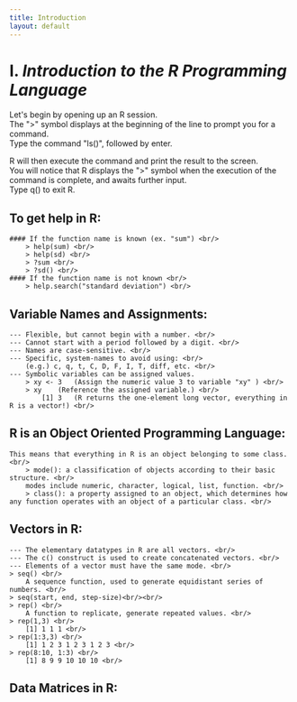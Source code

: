 ```yaml
---
title: Introduction
layout: default
---
```


# I. *Introduction to the R Programming Language*

Let's begin by opening up an R session. <br/>
The ">" symbol displays at the beginning of the line to prompt you for a command. <br/>
Type the command "ls()", followed by enter. <br/>

R will then execute the command and print the result to the screen. <br/>
You will notice that R displays the ">" symbol when the execution of the command is complete, and awaits further input. <br/>
Type q() to exit R. <br/>


## To get help in R: <br/>
	#### If the function name is known (ex. "sum") <br/>
		> help(sum) <br/>
		> help(sd) <br/>
		> ?sum <br/>
		> ?sd() <br/>
	#### If the function name is not known <br/>
		> help.search("standard deviation") <br/>


## Variable Names and Assignments: <br/>
	--- Flexible, but cannot begin with a number. <br/>
	--- Cannot start with a period followed by a digit. <br/>
	--- Names are case-sensitive. <br/>
	--- Specific, system-names to avoid using: <br/>
		(e.g.) c, q, t, C, D, F, I, T, diff, etc. <br/>
	--- Symbolic variables can be assigned values.
		> xy <- 3	(Assign the numeric value 3 to variable "xy" ) <br/>
		> xy	(Reference the assigned variable.) <br/>
		    [1] 3	(R returns the one-element long vector, everything in R is a vector!) <br/>

## R is an Object Oriented Programming Language: <br/>
	This means that everything in R is an object belonging to some class.<br/>
		> mode(): a classification of objects according to their basic structure. <br/>
		modes include numeric, character, logical, list, function. <br/>
		> class(): a property assigned to an object, which determines how any function operates with an object of a particular class. <br/>

## Vectors in R: <br/>
	--- The elementary datatypes in R are all vectors. <br/>
	--- The c() construct is used to create concatenated vectors. <br/>
	--- Elements of a vector must have the same mode. <br/>
	> seq() <br/>
		A sequence function, used to generate equidistant series of numbers. <br/>
	> seq(start, end, step-size)<br/><br/>
	> rep() <br/>
		A function to replicate, generate repeated values. <br/>
	> rep(1,3) <br/>	
		[1] 1 1 1 <br/>	
	> rep(1:3,3) <br/>
		[1] 1 2 3 1 2 3 1 2 3 <br/>
	> rep(8:10, 1:3) <br/>
		[1] 8 9 9 10 10 10 <br/>

## Data Matrices in R: <br/>







